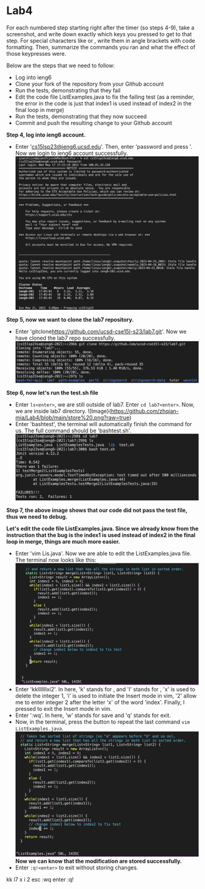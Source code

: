 # Lab4  
For each numbered step starting right after the timer (so steps 4-9), take a screenshot, and write down exactly which keys you pressed to get to that step. For special characters like <enter> or <tab>, write them in angle brackets with code formatting. Then, summarize the commands you ran and what the effect of those keypresses were.


Below are the steps that we need to follow:  
* Log into ieng6
* Clone your fork of the repository from your Github account
* Run the tests, demonstrating that they fail
* Edit the code file ListExamples.java to fix the failing test (as a reminder, the error in the code is just that index1 is used instead of index2 in the final loop in merge)
* Run the tests, demonstrating that they now succeed
* Commit and push the resulting change to your Github account

**Step 4, log into ieng6 account.**
* Enter 'cs15lsp23@ieng6.ucsd.edu<enter>'. Then, enter 'password and press <enter>'. Now we login to ieng6 account successfully. 
![Image](https://github.com/zhqian-mia/Lab4/blob/main/ieng6%20login%20page.png?raw=true)  
  
**Step 5, now we want to clone the lab7 repository.** 
* Enter 'git<space>clone<space>https://github.com/ucsd-cse15l-s23/lab7.git'. Now we have cloned the lab7 repo successfully.  
![Image](https://github.com/zhqian-mia/Lab4/blob/main/git%20clone.png?raw=true)  
  
**Step 6, now let's run the test.sh file**
  * Enter `ls<enter>`, we are still outside of lab7. Enter `cd lab7<enter>`. Now, we are inside lab7 directory.
  ![Image}(https://github.com/zhqian-mia/Lab4/blob/main/store%20.png?raw=true)
  * Enter 'bash<space>test<tab><enter>', the terminal will automatically finish the command for us. The full command should be 'bash<space>test.sh<enter>'. 
 ![Image](https://github.com/zhqian-mia/Lab4/blob/main/fail%20test.png?raw=true)  
  
**Step 7, the above image shows that our code did not pass the test file, thus we need to debug.**  
  
**Let's edit the code file ListExamples.java. Since we already know from the instruction that the bug is the index1 is used instead of index2 in the final loop in merge, things are much more easier.**
  * Enter 'vim Lis<tab>.java<enter>'. Now we are able to edit the ListExamples.java file. The terminal now looks like this:  
  ![Image](https://github.com/zhqian-mia/Lab4/blob/main/after%20vim.png?raw=true)
  * Enter 'kklllllllxi2<esc>'. In here, 'k' stands for <up>, and 'l' stands for <right>, 'x' is used to delete the integer 1, 'i' is used to initiate the Insert mode in vim, '2' allow me to enter integer 2 after the letter 'x' of the word 'index'. Finally, I pressed <esc> to exit the Insert mode in vim.
  * Enter ':wq<enter>'. In here, 'w' stands for save and 'q' stands for exit. 
  * Now, in the terminal, press the <up> button to repeat the last command `vim ListExamples.java`.  
  ![Image](https://github.com/zhqian-mia/Lab4/blob/main/before%20vim.png?raw=true)
**Now we can know that the modification are stored successfully.** 
  * Enter `:q!<enter>` to exit without storing changes.


kk l7 x i 2 esc
:wq enter
:q!
